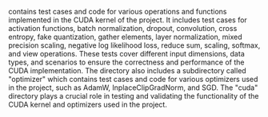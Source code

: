 contains test cases and code for various operations and functions implemented in the CUDA kernel of the project. It includes test cases for activation functions, batch normalization, dropout, convolution, cross entropy, fake quantization, gather elements, layer normalization, mixed precision scaling, negative log likelihood loss, reduce sum, scaling, softmax, and view operations. These tests cover different input dimensions, data types, and scenarios to ensure the correctness and performance of the CUDA implementation. The directory also includes a subdirectory called "optimizer" which contains test cases and code for various optimizers used in the project, such as AdamW, InplaceClipGradNorm, and SGD. The "cuda" directory plays a crucial role in testing and validating the functionality of the CUDA kernel and optimizers used in the project.
